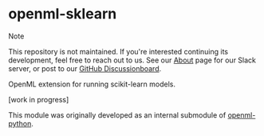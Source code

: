 # openml-sklearn

> [!NOTE]
> This repository is not maintained. If you're interested continuing its development, feel free to reach out to us.
> See our [About](https://www.openml.org/about) page for our Slack server, or post to our [GitHub Discussionboard](https://github.com/orgs/openml/discussions/categories/openml-design-and-feature-requests).

OpenML extension for running scikit-learn models.

[work in progress]


This module was originally developed as an internal submodule of [openml-python](https://www.github.com/openml/openml-python).
